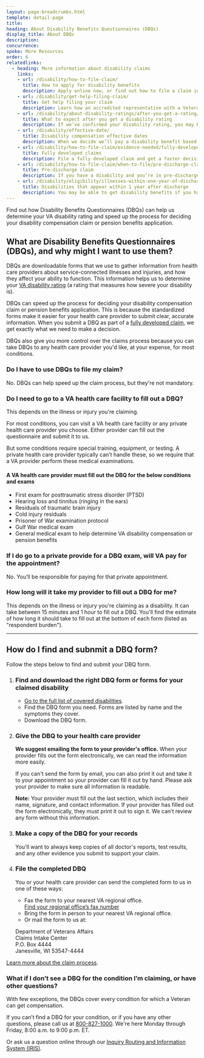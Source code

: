 ```yaml
---
layout: page-breadcrumbs.html
template: detail-page
title: 
heading: About Disability Benefits Questionnaires (DBQs) 
display_title: About DBQs
description: 
concurrence: 
spoke: More Resources
order: 6
relatedlinks:
  - heading: More information about disability claims
    links:
    - url: /disability/how-to-file-claim/
      title: How to apply for disability benefits
      description: Apply online now, or find out how to file a claim in person, by mail, or with the help of a trained professional.
    - url: /disability/get-help-filing-claim/
      title: Get help filing your claim
      description: Learn how an accredited representative with a Veterans Service Organization can help you file a disability claim.
    - url: /disability/about-disability-ratings/after-you-get-a-rating/
      title: What to expect after you get a disability rating
      description: If we’ve confirmed your disability rating, you may be able to get disability compensation or other benefits like training. Find out what benefits you can get.
    - url: /disability/effective-date/
      title: Disability compensation effective dates
      description: When we decide we’ll pay a disability benefit based on a claim, we assign an effective date to that claim. The effective date is the day you can start getting your disability benefits. Learn more about when you can start getting benefits.
    - url: /disability/how-to-file-claim/evidence-needed/fully-developed-claims/
      title: Fully developed claims
      description: File a fully developed claim and get a faster decision on your disability benefits claim.
    - url: /disability/how-to-file-claim/when-to-file/pre-discharge-claim/
      title: Pre-discharge claim
      description: If you have a disability and you’re in pre-discharge status right now, you can file a pre-discharge disability claim 180 to 90 days before you leave the military.
    - url: /disability/eligibility/illnesses-within-one-year-of-discharge/
      title: Disabilities that appear within 1 year after discharge
      description: You may be able to get disability benefits if you have an illness that started within a year after you were discharged from service. Learn how to apply.
---
```

<div class="va-introtext">

Find out how Disability Benefits Questionnaires (DBQs) can help us determine your VA disability rating and speed up the process for deciding your disability compensation claim or pension benefits application.

</div>

## What are Disability Benefits Questionnaires (DBQs), and why might I want to use them?

DBQs are downloadable forms that we use to gather information from health care providers about service-connected illnesses and injuries, and how they affect your ability to function. This information helps us to determine your [VA disability rating](/disability/about-disability-ratings/) (a rating that measures how severe your disability is). 

DBQs can speed up the process for deciding your disability compensation claim or pension benefits application. This is because the standardized forms make it easier for your health care provider to submit clear, accurate information. When you submit a DBQ as part of a [fully developed claim](/disability/how-to-file-claim/evidence-needed/fully-developed-claims/), we get exactly what we need to make a decision. 

DBQs also give you more control over the claims process because you can take DBQs to any health care provider you'd like, at your expense, for most conditions.

### Do I have to use DBQs to file my claim?

No. DBQs can help speed up the claim process, but they're not mandatory.

### Do I need to go to a VA health care facility to fill out a DBQ?

This depends on the illness or injury you're claiming. 

For most conditions, you can visit a VA health care facility or any private health care provider 
you choose. Either provider can fill out the questionnaire and submit it to us. 

But some conditions require special training, equipment, or testing. A private health care provider 
typically can’t handle these, so we require that a VA provider perform these medical examinations.

#### A VA health care provider must fill out the DBQ for the below conditions and exams

-	First exam for posttraumatic stress disorder (PTSD)
-	Hearing loss and tinnitus (ringing in the ears)
-	Residuals of traumatic brain injury
-	Cold injury residuals
-	Prisoner of War examination protocol
-	Gulf War medical exam
-	General medical exam to help determine VA disability compensation or pension benefits

### If I do go to a private provide for a DBQ exam, will VA pay for the appointment?

No. You’ll be responsible for paying for that private appointment.

### How long will it take my provider to fill out a DBQ for me?

This depends on the illness or injury you're claiming as a disability. It can take between 15 minutes and 1 hour to fill out a DBQ. You'll find the estimate of how long it should take to fill out at the bottom of each form (listed as "respondent burden"). 

------

## How do I find and subnmit a DBQ form?

Follow the steps below to find and submit your DBQ form.

<ol class="process">
<li class="process-step list-one">

### Find and download the right DBQ form or forms for your claimed disability

-	[Go to the full list of covered disabilities](https://www.benefits.va.gov/COMPENSATION/dbq_disabilityexams.asp).
-	Find the DBQ form you need. Forms are listed by name and the symptoms they cover.
-	Download the DBQ form.

</li>

<li class="process-step list-two">
  
### Give the DBQ to your health care provider

**We suggest emailing the form to your provider's office.** When your provider fills out the form electronically, we can read the information more easily. 

If you can't send the form by email, you can also print it out and take it to your appointment so your provider can fill it out by hand. Please ask your provider to make sure all information is readable.

**Note:** Your provider must fill out the last section, which includes their name, signature, 
and contact information. If your provider has filled out the form electronically, they must 
print it out to sign it. We can’t review any form without this information.

</li>

<li class="process-step list-three">
  
### Make a copy of the DBQ for your records

You'll want to always keep copies of all doctor's reports, test results, and any other evidence you submit to support your claim.

</li>

<li class="process-step list-four">
  
### File the completed DBQ

You or your health care provider can send the completed form to us in one of these ways:

- Fax the form to your nearest VA regional office. <br>
[Find your regional office’s fax number](/find-locations/?zoomLevel=4&page=1&address=&facilityType=benefits&serviceType)
- Bring the form in person to your nearest VA regional office.
-	Or mail the form to us at:
<p class="va-address-block">
Department of Veterans Affairs<br>
Claims Intake Center<br>
P.O. Box 4444<br>
Janesville, WI 53547-4444<br>
</p>  
  
</li>
</ol>

[Learn more about the claim process](/disability/after-you-file-claim/).


### What if I don’t see a DBQ for the condition I’m claiming, or have other questions?

With few exceptions, the DBQs cover every condition for which a Veteran can get compensation. 

If you can’t find a DBQ for your condition, or if you have any other questions, please call us at <a href="tel:+18008271000">800-827-1000</a>. We're here Monday through Friday, 8:00 a.m. to 9:00 p.m. ET.

Or ask us a question online through our [Inquiry Routing and Information System (IRIS)](https://iris.custhelp.va.gov/app/ask/).

